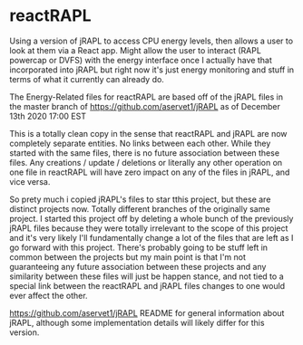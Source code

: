 # reactRAPL
Using a version of jRAPL to access CPU energy levels, then allows a user to look at them via a React app. Might allow the user to interact (RAPL powercap or DVFS) with the energy interface once I actually have that incorporated into jRAPL but right now it's just energy monitoring and stuff in terms of what it currently can already do.

The Energy-Related files for reactRAPL are based off of the jRAPL files in the master branch of https://github.com/aservet1/jRAPL as of December 13th 2020 17:00 EST

This is a totally clean copy in the sense that reactRAPL and jRAPL are now completely separate entities. No links
between each other. While they started with the same files, there is no future association between these files.
Any creations / update / deletions or literally any other operation on one file in reactRAPL will have zero impact
on any of the files in jRAPL, and vice versa.

So prety much i copied jRAPL's files to star tthis project, but these are distinct projects now. Totally different
branches of the originally same project. I started this project off by deleting a whole bunch of the previously jRAPL
files because they were totally irrelevant to the scope of this project and it's very likely I'll fundamentally change
a lot of the files that are left as I go forward with this project. There's probably going to be stuff left in common
between the projects but my main point is that I'm not guaranteeing any future association between these projects and
any similarity between these files will just be happen stance, and not tied to a special link between the reactRAPL and
jRAPL files changes to one would ever affect the other.


https://github.com/aservet1/jRAPL README for general information about jRAPL, although some implementation details will
likely differ for this version.

